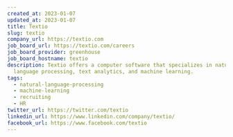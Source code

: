 ```yaml
---
created_at: 2023-01-07
updated_at: 2023-01-07
title: Textio
slug: textio
company_url: https://textio.com
job_board_url: https://textio.com/careers
job_board_provider: greenhouse
job_board_hostname: textio
description: Textio offers a computer software that specializes in natural
  language processing, text analytics, and machine learning.
tags:
  - natural-language-processing
  - machine-learning
  - recruiting
  - HR
twitter_url: https://twitter.com/textio
linkedin_url: https://www.linkedin.com/company/textio/
facebook_url: https://www.facebook.com/textio
---
```

